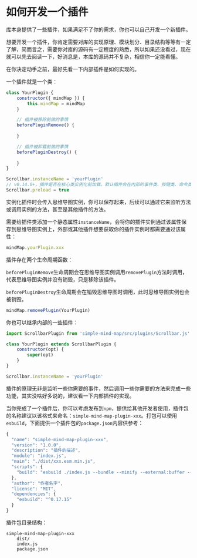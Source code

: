 # 如何开发一个插件

库本身提供了一些插件，如果满足不了你的需求，你也可以自己开发一个新插件。

想要开发一个插件，你肯定需要对库的实现原理、模块划分、目录结构等等有一定了解，简而言之，需要你对库的源码有一定程度的熟悉，所以如果还没看过，现在就可以先去阅读一下，好消息是，本库的源码并不复杂，相信你一定能看懂。

在你决定动手之前，最好先看一下内部插件是如何实现的。

一个插件就是一个类：

```js
class YourPlugin {
    constructor({ mindMap }) {
        this.mindMap = mindMap
    }

    // 插件被移除前做的事情
    beforePluginRemove() {
        
    }

    // 插件被卸载前做的事情
    beforePluginDestroy() {
        
    }
}

Scrollbar.instanceName = 'yourPlugin'
// v0.14.0+，插件是否在核心类实例化前加载。默认插件会在内部的事件类、按键类、命令类、渲染类等实例化后才会实例化插件。
Scrollbar.preload = true
```

实例化插件时会传入思维导图实例，你可以保存起来，后续可以通过它来监听方法或调用实例的方法，甚至是其他插件的方法。

需要给插件类添加一个静态属性`instanceName`，会将你的插件实例通过该属性保存到思维导图实例上，外部或其他插件想要获取你的插件实例时都需要通过该属性：

```js
mindMap.yourPlugin.xxx
```

插件存在两个生命周期函数：

`beforePluginRemove`生命周期会在思维导图实例调用`removePlugin`方法时调用，代表思维导图实例并没有销毁，只是移除该插件。

`beforePluginDestroy`生命周期会在销毁思维导图时调用，此时思维导图实例也会被销毁。

```js
mindMap.removePlugin(YourPlugin)
```

你也可以继承内部的一些插件：

```js
import ScrollbarPlugin from 'simple-mind-map/src/plugins/Scrollbar.js'

class YourPlugin extends ScrollbarPlugin {
    constructor(opt) {
        super(opt)
    }
}

Scrollbar.instanceName = 'yourPlugin'
```

插件的原理无非是监听一些你需要的事件，然后调用一些你需要的方法来完成一些功能，其实没啥好多说的，建议看一下内部插件的实现。

当你完成了一个插件后，你可以考虑发布到`npm`，提供给其他开发者使用，插件包的名称建议以该格式来命名：`simple-mind-map-plugin-xxx`。打包可以使用`esbuild`，下面提供一个插件包的`package.json`内容供参考：

```js
{
  "name": "simple-mind-map-plugin-xxx",
  "version": "1.0.0",
  "description": "插件的描述",
  "module": "index.js",
  "main": "./dist/xxx.esm.min.js",
  "scripts": {
    "build": "esbuild ./index.js --bundle --minify --external:buffer --format=esm --outfile=./dist/xxx.esm.min.js && esbuild ./index.js --bundle --minify --external:buffer --format=cjs --outfile=./dist/xxx.cjs.min.js"
  },
  "author": "作者名字",
  "license": "MIT",
  "dependencies": {
    "esbuild": "^0.17.15"
  }
}

```

插件包目录结构：

```
simple-mind-map-plugin-xxx
    dist/
    index.js
    package.json
```